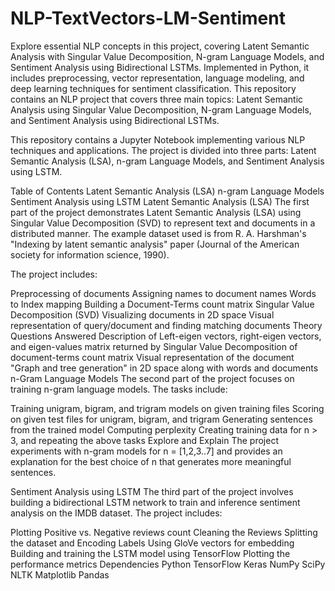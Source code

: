 # NLP-TextVectors-LM-Sentiment
Explore essential NLP concepts in this project, covering Latent Semantic Analysis with Singular Value Decomposition, N-gram Language Models, and Sentiment Analysis using Bidirectional LSTMs. Implemented in Python, it includes preprocessing, vector representation, language modeling, and deep learning techniques for sentiment classification.
This repository contains an NLP project that covers three main topics: Latent Semantic Analysis using Singular Value Decomposition, N-gram Language Models, and Sentiment Analysis using Bidirectional LSTMs.

This repository contains a Jupyter Notebook implementing various NLP techniques and applications. The project is divided into three parts: Latent Semantic Analysis (LSA), n-gram Language Models, and Sentiment Analysis using LSTM.

Table of Contents
Latent Semantic Analysis (LSA)
n-gram Language Models
Sentiment Analysis using LSTM
Latent Semantic Analysis (LSA) <a name="lsa"></a>
The first part of the project demonstrates Latent Semantic Analysis (LSA) using Singular Value Decomposition (SVD) to represent text and documents in a distributed manner. The example dataset used is from R. A. Harshman's "Indexing by latent semantic analysis" paper (Journal of the American society for information science, 1990).

The project includes:

Preprocessing of documents
Assigning names to document names
Words to Index mapping
Building a Document-Terms count matrix
Singular Value Decomposition (SVD)
Visualizing documents in 2D space
Visual representation of query/document and finding matching documents
Theory Questions Answered
Description of Left-eigen vectors, right-eigen vectors, and eigen-values matrix returned by Singular Value Decomposition of document-terms count matrix
Visual representation of the document "Graph and tree generation" in 2D space along with words and documents
n-Gram Language Models <a name="ngram"></a>
The second part of the project focuses on training n-gram language models. The tasks include:

Training unigram, bigram, and trigram models on given training files
Scoring on given test files for unigram, bigram, and trigram
Generating sentences from the trained model
Computing perplexity
Creating training data for n > 3, and repeating the above tasks
Explore and Explain
The project experiments with n-gram models for n = [1,2,3..7] and provides an explanation for the best choice of n that generates more meaningful sentences.

Sentiment Analysis using LSTM <a name="lstm"></a>
The third part of the project involves building a bidirectional LSTM network to train and inference sentiment analysis on the IMDB dataset. The project includes:

Plotting Positive vs. Negative reviews count
Cleaning the Reviews
Splitting the dataset and Encoding Labels
Using GloVe vectors for embedding
Building and training the LSTM model using TensorFlow
Plotting the performance metrics
Dependencies
Python
TensorFlow
Keras
NumPy
SciPy
NLTK
Matplotlib
Pandas

